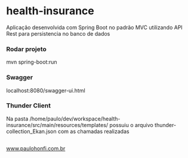 # health-insurance
Aplicação desenvolvida com Spring Boot no padrão MVC utilizando API Rest para persistencia no banco de dados


### Rodar projeto
mvn spring-boot:run

### Swagger
localhost:8080/swagger-ui.html

### Thunder Client
Na pasta /home/paulo/dev/workspace/health-insurance/src/main/resources/templates/ possuiu o arquivo thunder-collection_Ekan.json com as chamadas realizadas

##
www.paulohonfi.com.br

